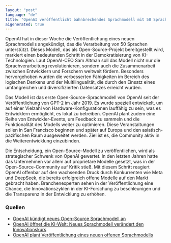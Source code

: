 ```yaml
---
layout: "post"
language: "de"
title: "OpenAI veröffentlicht bahnbrechendes Sprachmodell mit 50 Sprachen"
aigenerated: true
---
```


OpenAI hat in dieser Woche die Veröffentlichung eines neuen Sprachmodells angekündigt, das die Verarbeitung von 50 Sprachen unterstützt. Dieses Modell, das als Open-Source-Projekt bereitgestellt wird, markiert einen bedeutenden Schritt in der Demokratisierung von KI-Technologien. Laut OpenAI-CEO Sam Altman soll das Modell nicht nur die Sprachverarbeitung revolutionieren, sondern auch die Zusammenarbeit zwischen Entwicklern und Forschern weltweit fördern. Besonders hervorgehoben wurden die verbesserten Fähigkeiten im Bereich des logischen Denkens und der Multilingualität, die durch den Einsatz eines umfangreichen und diversifizierten Datensatzes erreicht wurden.

<!--more-->

Das Modell ist das erste Open-Source-Sprachmodell von OpenAI seit der Veröffentlichung von GPT-2 im Jahr 2019. Es wurde speziell entwickelt, um auf einer Vielzahl von Hardware-Konfigurationen lauffähig zu sein, was es Entwicklern ermöglicht, es lokal zu betreiben. OpenAI plant zudem eine Reihe von Entwickler-Events, um Feedback zu sammeln und die Funktionalität des Modells weiter zu optimieren. Diese Veranstaltungen sollen in San Francisco beginnen und später auf Europa und den asiatisch-pazifischen Raum ausgeweitet werden. Ziel ist es, die Community aktiv in die Weiterentwicklung einzubinden.

Die Entscheidung, ein Open-Source-Modell zu veröffentlichen, wird als strategischer Schwenk von OpenAI gewertet. In den letzten Jahren hatte das Unternehmen vor allem auf proprietäre Modelle gesetzt, was in der Open-Source-Community auf Kritik stieß. Mit diesem Schritt reagiert OpenAI offenbar auf den wachsenden Druck durch Konkurrenten wie Meta und DeepSeek, die bereits erfolgreich offene Modelle auf den Markt gebracht haben. Branchenexperten sehen in der Veröffentlichung eine Chance, die Innovationszyklen in der KI-Forschung zu beschleunigen und die Transparenz in der Entwicklung zu erhöhen.

### Quellen
- [OpenAI kündigt neues Open-Source Sprachmodell an](https://stadt-bremerhaven.de/openai-kuendigt-neues-open-source-sprachmodell-an/)
- [OpenAI öffnet die KI-Welt: Neues Sprachmodell verändert den Innovationskurs](https://www.neuziel.de/2025/04/openai-oeffnet-die-ki-welt-neues-sprachmodell-veraendert-den-innovationskurs/)
- [OpenAI plant Veröffentlichung eines neuen offenen Sprachmodells](https://www.it-boltwise.de/openai-plant-veroeffentlichung-eines-neuen-offenen-sprachmodells.html)
